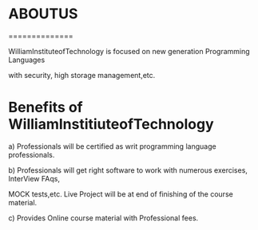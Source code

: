 # ABOUTUS

==============


WilliamInstituteofTechnology  is focused on  new  generation  Programming  Languages


with  security, high storage management,etc.



Benefits of WilliamInstitiuteofTechnology
=========================================



a) Professionals  will be  certified   as   writ programming language  professionals.


b)  Professionals   will get right  software  to  work  with  numerous  exercises, InterView FAqs,


MOCK tests,etc. Live  Project  will   be  at  end of  finishing  of  the  course  material.



c)  Provides   Online  course   material  with  Professional  fees.



